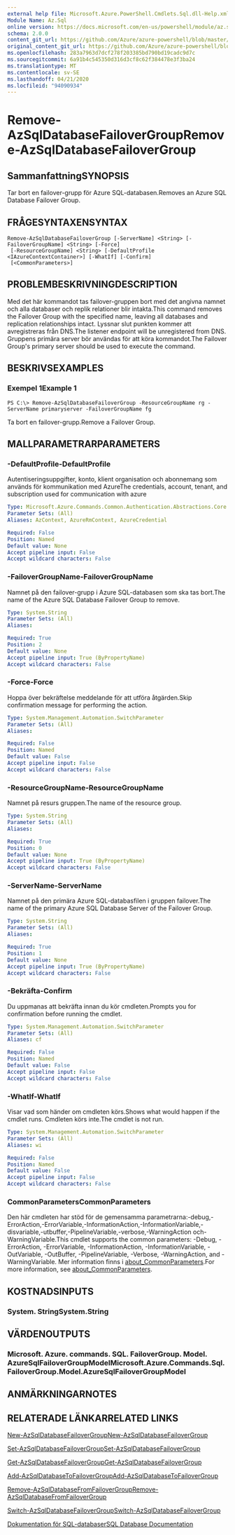 ```yaml
---
external help file: Microsoft.Azure.PowerShell.Cmdlets.Sql.dll-Help.xml
Module Name: Az.Sql
online version: https://docs.microsoft.com/en-us/powershell/module/az.sql/remove-azsqldatabasefailovergroup
schema: 2.0.0
content_git_url: https://github.com/Azure/azure-powershell/blob/master/src/Sql/Sql/help/Remove-AzSqlDatabaseFailoverGroup.md
original_content_git_url: https://github.com/Azure/azure-powershell/blob/master/src/Sql/Sql/help/Remove-AzSqlDatabaseFailoverGroup.md
ms.openlocfilehash: 283a7963d7dcf278f203385bd790bd19cadc9d7c
ms.sourcegitcommit: 6a91b4c545350d316d3cf8c62f384478e3f3ba24
ms.translationtype: MT
ms.contentlocale: sv-SE
ms.lasthandoff: 04/21/2020
ms.locfileid: "94090934"
---
```

# <span data-ttu-id="9e8e6-101">Remove-AzSqlDatabaseFailoverGroup</span><span class="sxs-lookup"><span data-stu-id="9e8e6-101">Remove-AzSqlDatabaseFailoverGroup</span></span>

## <span data-ttu-id="9e8e6-102">Sammanfattning</span><span class="sxs-lookup"><span data-stu-id="9e8e6-102">SYNOPSIS</span></span>
<span data-ttu-id="9e8e6-103">Tar bort en failover-grupp för Azure SQL-databasen.</span><span class="sxs-lookup"><span data-stu-id="9e8e6-103">Removes an Azure SQL Database Failover Group.</span></span>

## <span data-ttu-id="9e8e6-104">FRÅGESYNTAXEN</span><span class="sxs-lookup"><span data-stu-id="9e8e6-104">SYNTAX</span></span>

```
Remove-AzSqlDatabaseFailoverGroup [-ServerName] <String> [-FailoverGroupName] <String> [-Force]
 [-ResourceGroupName] <String> [-DefaultProfile <IAzureContextContainer>] [-WhatIf] [-Confirm]
 [<CommonParameters>]
```

## <span data-ttu-id="9e8e6-105">PROBLEMBESKRIVNING</span><span class="sxs-lookup"><span data-stu-id="9e8e6-105">DESCRIPTION</span></span>
<span data-ttu-id="9e8e6-106">Med det här kommandot tas failover-gruppen bort med det angivna namnet och alla databaser och replik relationer blir intakta.</span><span class="sxs-lookup"><span data-stu-id="9e8e6-106">This command removes the Failover Group with the specified name, leaving all databases and replication relationships intact.</span></span> <span data-ttu-id="9e8e6-107">Lyssnar slut punkten kommer att avregistreras från DNS.</span><span class="sxs-lookup"><span data-stu-id="9e8e6-107">The listener endpoint will be unregistered from DNS.</span></span>
<span data-ttu-id="9e8e6-108">Gruppens primära server bör användas för att köra kommandot.</span><span class="sxs-lookup"><span data-stu-id="9e8e6-108">The Failover Group's primary server should be used to execute the command.</span></span>

## <span data-ttu-id="9e8e6-109">BESKRIVS</span><span class="sxs-lookup"><span data-stu-id="9e8e6-109">EXAMPLES</span></span>

### <span data-ttu-id="9e8e6-110">Exempel 1</span><span class="sxs-lookup"><span data-stu-id="9e8e6-110">Example 1</span></span>
```
PS C:\> Remove-AzSqlDatabaseFailoverGroup -ResourceGroupName rg -ServerName primaryserver -FailoverGroupName fg
```

<span data-ttu-id="9e8e6-111">Ta bort en failover-grupp.</span><span class="sxs-lookup"><span data-stu-id="9e8e6-111">Remove a Failover Group.</span></span>

## <span data-ttu-id="9e8e6-112">MALLPARAMETRAR</span><span class="sxs-lookup"><span data-stu-id="9e8e6-112">PARAMETERS</span></span>

### <span data-ttu-id="9e8e6-113">-DefaultProfile</span><span class="sxs-lookup"><span data-stu-id="9e8e6-113">-DefaultProfile</span></span>
<span data-ttu-id="9e8e6-114">Autentiseringsuppgifter, konto, klient organisation och abonnemang som används för kommunikation med Azure</span><span class="sxs-lookup"><span data-stu-id="9e8e6-114">The credentials, account, tenant, and subscription used for communication with azure</span></span>

```yaml
Type: Microsoft.Azure.Commands.Common.Authentication.Abstractions.Core.IAzureContextContainer
Parameter Sets: (All)
Aliases: AzContext, AzureRmContext, AzureCredential

Required: False
Position: Named
Default value: None
Accept pipeline input: False
Accept wildcard characters: False
```

### <span data-ttu-id="9e8e6-115">-FailoverGroupName</span><span class="sxs-lookup"><span data-stu-id="9e8e6-115">-FailoverGroupName</span></span>
<span data-ttu-id="9e8e6-116">Namnet på den failover-grupp i Azure SQL-databasen som ska tas bort.</span><span class="sxs-lookup"><span data-stu-id="9e8e6-116">The name of the Azure SQL Database Failover Group to remove.</span></span>

```yaml
Type: System.String
Parameter Sets: (All)
Aliases:

Required: True
Position: 2
Default value: None
Accept pipeline input: True (ByPropertyName)
Accept wildcard characters: False
```

### <span data-ttu-id="9e8e6-117">-Force</span><span class="sxs-lookup"><span data-stu-id="9e8e6-117">-Force</span></span>
<span data-ttu-id="9e8e6-118">Hoppa över bekräftelse meddelande för att utföra åtgärden.</span><span class="sxs-lookup"><span data-stu-id="9e8e6-118">Skip confirmation message for performing the action.</span></span>

```yaml
Type: System.Management.Automation.SwitchParameter
Parameter Sets: (All)
Aliases:

Required: False
Position: Named
Default value: False
Accept pipeline input: False
Accept wildcard characters: False
```

### <span data-ttu-id="9e8e6-119">-ResourceGroupName</span><span class="sxs-lookup"><span data-stu-id="9e8e6-119">-ResourceGroupName</span></span>
<span data-ttu-id="9e8e6-120">Namnet på resurs gruppen.</span><span class="sxs-lookup"><span data-stu-id="9e8e6-120">The name of the resource group.</span></span>

```yaml
Type: System.String
Parameter Sets: (All)
Aliases:

Required: True
Position: 0
Default value: None
Accept pipeline input: True (ByPropertyName)
Accept wildcard characters: False
```

### <span data-ttu-id="9e8e6-121">-ServerName</span><span class="sxs-lookup"><span data-stu-id="9e8e6-121">-ServerName</span></span>
<span data-ttu-id="9e8e6-122">Namnet på den primära Azure SQL-databasfilen i gruppen failover.</span><span class="sxs-lookup"><span data-stu-id="9e8e6-122">The name of the primary Azure SQL Database Server of the Failover Group.</span></span>

```yaml
Type: System.String
Parameter Sets: (All)
Aliases:

Required: True
Position: 1
Default value: None
Accept pipeline input: True (ByPropertyName)
Accept wildcard characters: False
```

### <span data-ttu-id="9e8e6-123">-Bekräfta</span><span class="sxs-lookup"><span data-stu-id="9e8e6-123">-Confirm</span></span>
<span data-ttu-id="9e8e6-124">Du uppmanas att bekräfta innan du kör cmdleten.</span><span class="sxs-lookup"><span data-stu-id="9e8e6-124">Prompts you for confirmation before running the cmdlet.</span></span>

```yaml
Type: System.Management.Automation.SwitchParameter
Parameter Sets: (All)
Aliases: cf

Required: False
Position: Named
Default value: False
Accept pipeline input: False
Accept wildcard characters: False
```

### <span data-ttu-id="9e8e6-125">-WhatIf</span><span class="sxs-lookup"><span data-stu-id="9e8e6-125">-WhatIf</span></span>
<span data-ttu-id="9e8e6-126">Visar vad som händer om cmdleten körs.</span><span class="sxs-lookup"><span data-stu-id="9e8e6-126">Shows what would happen if the cmdlet runs.</span></span>
<span data-ttu-id="9e8e6-127">Cmdleten körs inte.</span><span class="sxs-lookup"><span data-stu-id="9e8e6-127">The cmdlet is not run.</span></span>

```yaml
Type: System.Management.Automation.SwitchParameter
Parameter Sets: (All)
Aliases: wi

Required: False
Position: Named
Default value: False
Accept pipeline input: False
Accept wildcard characters: False
```

### <span data-ttu-id="9e8e6-128">CommonParameters</span><span class="sxs-lookup"><span data-stu-id="9e8e6-128">CommonParameters</span></span>
<span data-ttu-id="9e8e6-129">Den här cmdleten har stöd för de gemensamma parametrarna:-debug,-ErrorAction,-ErrorVariable,-InformationAction,-InformationVariable,-disvariable,-utbuffer,-PipelineVariable,-verbose,-WarningAction och-WarningVariable.</span><span class="sxs-lookup"><span data-stu-id="9e8e6-129">This cmdlet supports the common parameters: -Debug, -ErrorAction, -ErrorVariable, -InformationAction, -InformationVariable, -OutVariable, -OutBuffer, -PipelineVariable, -Verbose, -WarningAction, and -WarningVariable.</span></span> <span data-ttu-id="9e8e6-130">Mer information finns i [about_CommonParameters](http://go.microsoft.com/fwlink/?LinkID=113216).</span><span class="sxs-lookup"><span data-stu-id="9e8e6-130">For more information, see [about_CommonParameters](http://go.microsoft.com/fwlink/?LinkID=113216).</span></span>

## <span data-ttu-id="9e8e6-131">KOSTNADS</span><span class="sxs-lookup"><span data-stu-id="9e8e6-131">INPUTS</span></span>

### <span data-ttu-id="9e8e6-132">System. String</span><span class="sxs-lookup"><span data-stu-id="9e8e6-132">System.String</span></span>

## <span data-ttu-id="9e8e6-133">VÄRDEN</span><span class="sxs-lookup"><span data-stu-id="9e8e6-133">OUTPUTS</span></span>

### <span data-ttu-id="9e8e6-134">Microsoft. Azure. commands. SQL. FailoverGroup. Model. AzureSqlFailoverGroupModel</span><span class="sxs-lookup"><span data-stu-id="9e8e6-134">Microsoft.Azure.Commands.Sql.FailoverGroup.Model.AzureSqlFailoverGroupModel</span></span>

## <span data-ttu-id="9e8e6-135">ANMÄRKNINGAR</span><span class="sxs-lookup"><span data-stu-id="9e8e6-135">NOTES</span></span>

## <span data-ttu-id="9e8e6-136">RELATERADE LÄNKAR</span><span class="sxs-lookup"><span data-stu-id="9e8e6-136">RELATED LINKS</span></span>

[<span data-ttu-id="9e8e6-137">New-AzSqlDatabaseFailoverGroup</span><span class="sxs-lookup"><span data-stu-id="9e8e6-137">New-AzSqlDatabaseFailoverGroup</span></span>](./New-AzSqlDatabaseFailoverGroup.md)

[<span data-ttu-id="9e8e6-138">Set-AzSqlDatabaseFailoverGroup</span><span class="sxs-lookup"><span data-stu-id="9e8e6-138">Set-AzSqlDatabaseFailoverGroup</span></span>](./Set-AzSqlDatabaseFailoverGroup.md)

[<span data-ttu-id="9e8e6-139">Get-AzSqlDatabaseFailoverGroup</span><span class="sxs-lookup"><span data-stu-id="9e8e6-139">Get-AzSqlDatabaseFailoverGroup</span></span>](./Get-AzSqlDatabaseFailoverGroup.md)

[<span data-ttu-id="9e8e6-140">Add-AzSqlDatabaseToFailoverGroup</span><span class="sxs-lookup"><span data-stu-id="9e8e6-140">Add-AzSqlDatabaseToFailoverGroup</span></span>](./Add-AzSqlDatabaseToFailoverGroup.md)

[<span data-ttu-id="9e8e6-141">Remove-AzSqlDatabaseFromFailoverGroup</span><span class="sxs-lookup"><span data-stu-id="9e8e6-141">Remove-AzSqlDatabaseFromFailoverGroup</span></span>](./Remove-AzSqlDatabaseFromFailoverGroup.md)

[<span data-ttu-id="9e8e6-142">Switch-AzSqlDatabaseFailoverGroup</span><span class="sxs-lookup"><span data-stu-id="9e8e6-142">Switch-AzSqlDatabaseFailoverGroup</span></span>](./Switch-AzSqlDatabaseFailoverGroup.md)

[<span data-ttu-id="9e8e6-143">Dokumentation för SQL-databaser</span><span class="sxs-lookup"><span data-stu-id="9e8e6-143">SQL Database Documentation</span></span>](https://docs.microsoft.com/azure/sql-database/)
